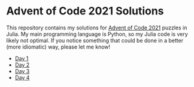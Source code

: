# Advent of Code 2021 Solutions
This repository contains my solutions for [Advent of Code 2021](https://adventofcode.com/) puzzles in Julia. My main programming language is Python, so my Julia code is very likely not optimal. If you notice something that could be done in a better (more idiomatic) way, please let me know!

- [Day 1](https://github.com/cbrnr/aoc2021/blob/main/01.jl)
- [Day 2](https://github.com/cbrnr/aoc2021/blob/main/02.jl)
- [Day 3](https://github.com/cbrnr/aoc2021/blob/main/03.jl)
- [Day 4](https://github.com/cbrnr/aoc2021/blob/main/04.jl)

